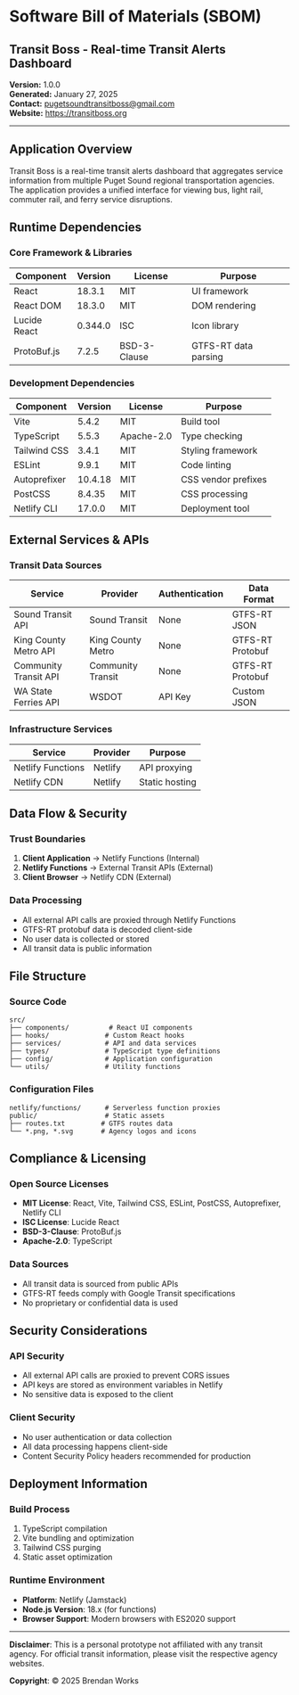 # Software Bill of Materials (SBOM)
## Transit Boss - Real-time Transit Alerts Dashboard

**Version:** 1.0.0  
**Generated:** January 27, 2025  
**Contact:** pugetsoundtransitboss@gmail.com  
**Website:** https://transitboss.org

---

## Application Overview

Transit Boss is a real-time transit alerts dashboard that aggregates service information from multiple Puget Sound regional transportation agencies. The application provides a unified interface for viewing bus, light rail, commuter rail, and ferry service disruptions.

## Runtime Dependencies

### Core Framework & Libraries
| Component | Version | License | Purpose |
|-----------|---------|---------|---------|
| React | 18.3.1 | MIT | UI framework |
| React DOM | 18.3.0 | MIT | DOM rendering |
| Lucide React | 0.344.0 | ISC | Icon library |
| ProtoBuf.js | 7.2.5 | BSD-3-Clause | GTFS-RT data parsing |

### Development Dependencies
| Component | Version | License | Purpose |
|-----------|---------|---------|---------|
| Vite | 5.4.2 | MIT | Build tool |
| TypeScript | 5.5.3 | Apache-2.0 | Type checking |
| Tailwind CSS | 3.4.1 | MIT | Styling framework |
| ESLint | 9.9.1 | MIT | Code linting |
| Autoprefixer | 10.4.18 | MIT | CSS vendor prefixes |
| PostCSS | 8.4.35 | MIT | CSS processing |
| Netlify CLI | 17.0.0 | MIT | Deployment tool |

## External Services & APIs

### Transit Data Sources
| Service | Provider | Authentication | Data Format |
|---------|----------|----------------|-------------|
| Sound Transit API | Sound Transit | None | GTFS-RT JSON |
| King County Metro API | King County Metro | None | GTFS-RT Protobuf |
| Community Transit API | Community Transit | None | GTFS-RT Protobuf |
| WA State Ferries API | WSDOT | API Key | Custom JSON |

### Infrastructure Services
| Service | Provider | Purpose |
|---------|----------|---------|
| Netlify Functions | Netlify | API proxying |
| Netlify CDN | Netlify | Static hosting |

## Data Flow & Security

### Trust Boundaries
1. **Client Application** → Netlify Functions (Internal)
2. **Netlify Functions** → External Transit APIs (External)
3. **Client Browser** → Netlify CDN (External)

### Data Processing
- All external API calls are proxied through Netlify Functions
- GTFS-RT protobuf data is decoded client-side
- No user data is collected or stored
- All transit data is public information

## File Structure

### Source Code
```
src/
├── components/          # React UI components
├── hooks/              # Custom React hooks
├── services/           # API and data services
├── types/              # TypeScript type definitions
├── config/             # Application configuration
└── utils/              # Utility functions
```

### Configuration Files
```
netlify/functions/      # Serverless function proxies
public/                 # Static assets
├── routes.txt         # GTFS routes data
└── *.png, *.svg       # Agency logos and icons
```

## Compliance & Licensing

### Open Source Licenses
- **MIT License**: React, Vite, Tailwind CSS, ESLint, PostCSS, Autoprefixer, Netlify CLI
- **ISC License**: Lucide React
- **BSD-3-Clause**: ProtoBuf.js
- **Apache-2.0**: TypeScript

### Data Sources
- All transit data is sourced from public APIs
- GTFS-RT feeds comply with Google Transit specifications
- No proprietary or confidential data is used

## Security Considerations

### API Security
- All external API calls are proxied to prevent CORS issues
- API keys are stored as environment variables in Netlify
- No sensitive data is exposed to the client

### Client Security
- No user authentication or data collection
- All data processing happens client-side
- Content Security Policy headers recommended for production

## Deployment Information

### Build Process
1. TypeScript compilation
2. Vite bundling and optimization
3. Tailwind CSS purging
4. Static asset optimization

### Runtime Environment
- **Platform**: Netlify (Jamstack)
- **Node.js Version**: 18.x (for functions)
- **Browser Support**: Modern browsers with ES2020 support

---

**Disclaimer**: This is a personal prototype not affiliated with any transit agency. For official transit information, please visit the respective agency websites.

**Copyright**: © 2025 Brendan Works